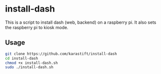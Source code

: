 # install-dash

This is a script to install dash (web, backend) on a raspberry pi. It also sets the raspberry pi to kiosk mode.

## Usage

```sh
git clone https://github.com/karastift/install-dash
cd install-dash
chmod +x install-dash.sh
sudo ./install-dash.sh
```
